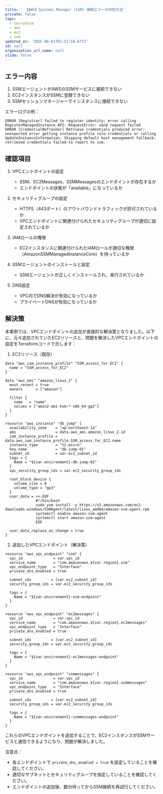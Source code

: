 ```yaml
---
title: ' 【AWS】Systems Manager (SSM) 接続エラーの対処方法'
private: false
tags:
  - terraform
  - aws
  - ec2
  - ssm
updated_at: '2025-06-01T01:52:58.677Z'
id: null
organization_url_name: null
slide: false
---
```


## エラー内容

1. SSMエージェントがAWSのSSMサービスに接続できない
2. EC2インスタンスがSSMに登録できない
3. SSMセッションマネージャーでインスタンスに接続できない

エラーログの例：
```
ERROR [Registrar] failed to register identity: error calling RegisterManagedInstance API: RequestError: send request failed
ERROR [CredentialRefresher] Retrieve credentials produced error: unexpected error getting instance profile role credentials or calling UpdateInstanceInformation. Skipping default host management fallback: retrieved credentials failed to report to ssm.
```

## 確認項目

1. VPCエンドポイントの設定
   - SSM、EC2Messages、SSMMessagesのエンドポイントが存在するか
   - エンドポイントの状態が「available」になっているか

2. セキュリティグループの設定
   - HTTPS（443ポート）のアウトバウンドトラフィックが許可されているか
   - VPCエンドポイントに関連付けられたセキュリティグループが適切に設定されているか

3. IAMロールの権限
   - EC2インスタンスに関連付けられたIAMロールが適切な権限（AmazonSSMManagedInstanceCore）を持っているか

4. SSMエージェントのインストールと設定
   - SSMエージェントが正しくインストールされ、実行されているか

5. DNS設定
   - VPC内でDNS解決が有効になっているか
   - プライベートDNSが有効になっているか

## 解決策

本事例では、VPCエンドポイントの追加が直接的な解決策となりました。以下に、元々追加されていたEC2リソースと、問題を解決したVPCエンドポイントの設定をTerraformコードで示します：

1. EC2リソース（既存）

```
data "aws_iam_instance_profile" "SSM_access_for_EC2" {
  name = "SSM_access_for_EC2"
}

data "aws_ami" "amazon_linux_2" {
  most_recent = true
  owners      = ["amazon"]

  filter {
    name   = "name"
    values = ["amzn2-ami-hvm-*-x86_64-gp2"]
  }
}

resource "aws_instance" "db_jump" {
  availability_zone    = "ap-northeast-1a"
  ami                  = data.aws_ami.amazon_linux_2.id
  iam_instance_profile = data.aws_iam_instance_profile.SSM_access_for_EC2.name
  instance_type        = "t2.micro"
  key_name             = "db-jump-01"
  subnet_id            = var.ec2_subnet_id
  tags = {
    Name = "${var.environment}-db-jump-01"
  }
  vpc_security_group_ids = var.ec2_security_group_ids

  root_block_device {
    volume_size = 8
    volume_type = "gp3"
  }
  user_data = <<-EOF
              #!/bin/bash
              sudo yum install -y https://s3.amazonaws.com/ec2-downloads-windows/SSMAgent/latest/linux_amd64/amazon-ssm-agent.rpm
              systemctl enable amazon-ssm-agent
              systemctl start amazon-ssm-agent
              EOF

  user_data_replace_on_change = true
}
```

2. 追加したVPCエンドポイント（解決策）

```
resource "aws_vpc_endpoint" "ssm" {
  vpc_id              = var.vpc_id
  service_name        = "com.amazonaws.${var.region}.ssm"
  vpc_endpoint_type   = "Interface"
  private_dns_enabled = true

  subnet_ids         = [var.ec2_subnet_id]
  security_group_ids = var.ec2_security_group_ids

  tags = {
    Name = "${var.environment}-ssm-endpoint"
  }
}

resource "aws_vpc_endpoint" "ec2messages" {
  vpc_id              = var.vpc_id
  service_name        = "com.amazonaws.${var.region}.ec2messages"
  vpc_endpoint_type   = "Interface"
  private_dns_enabled = true

  subnet_ids         = [var.ec2_subnet_id]
  security_group_ids = var.ec2_security_group_ids

  tags = {
    Name = "${var.environment}-ec2messages-endpoint"
  }
}

resource "aws_vpc_endpoint" "ssmmessages" {
  vpc_id              = var.vpc_id
  service_name        = "com.amazonaws.${var.region}.ssmmessages"
  vpc_endpoint_type   = "Interface"
  private_dns_enabled = true

  subnet_ids         = [var.ec2_subnet_id]
  security_group_ids = var.ec2_security_group_ids

  tags = {
    Name = "${var.environment}-ssmmessages-endpoint"
  }
}
```

これらのVPCエンドポイントを追加することで、EC2インスタンスがSSMサービスと通信できるようになり、問題が解決しました。

注意点：
- 各エンドポイントで `private_dns_enabled = true` を設定していることを確認してください。
- 適切なサブネットとセキュリティグループを指定していることを確認してください。
- エンドポイントの追加後、数分待ってからSSM接続を再試行してください。
